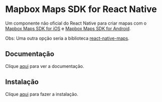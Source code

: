 # Mapbox Maps SDK for React Native

Um componente não oficial do React Native para criar mapas com o [Mapbox Maps SDK for iOS](https://docs.mapbox.com/ios/maps/overview) e [Mapbox Maps SDK for Android](https://docs.mapbox.com/android/maps/overview).

Obs: Uma outra opção seria a biblioteca [react-native-maps](react-native-maps.md).

## Documentação

Clique [aqui](https://github.com/react-native-mapbox-gl/maps) para ver a documentação.

## Instalação

Clique [aqui](https://www.npmjs.com/package/@react-native-mapbox-gl/maps) para fazer a instalação.
